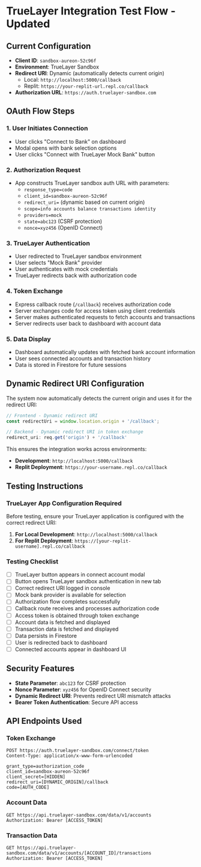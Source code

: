 # TrueLayer Integration Test Flow - Updated

## Current Configuration
- **Client ID**: `sandbox-aureon-52c96f`
- **Environment**: TrueLayer Sandbox
- **Redirect URI**: Dynamic (automatically detects current origin)
  - Local: `http://localhost:5000/callback`
  - Replit: `https://your-replit-url.repl.co/callback`
- **Authorization URL**: `https://auth.truelayer-sandbox.com`

## OAuth Flow Steps

### 1. User Initiates Connection
- User clicks "Connect to Bank" on dashboard
- Modal opens with bank selection options
- User clicks "Connect with TrueLayer Mock Bank" button

### 2. Authorization Request
- App constructs TrueLayer sandbox auth URL with parameters:
  - `response_type=code`
  - `client_id=sandbox-aureon-52c96f`
  - `redirect_uri=` (dynamic based on current origin)
  - `scope=info accounts balance transactions identity`
  - `providers=mock`
  - `state=abc123` (CSRF protection)
  - `nonce=xyz456` (OpenID Connect)

### 3. TrueLayer Authentication
- User redirected to TrueLayer sandbox environment
- User selects "Mock Bank" provider
- User authenticates with mock credentials
- TrueLayer redirects back with authorization code

### 4. Token Exchange
- Express callback route (`/callback`) receives authorization code
- Server exchanges code for access token using client credentials
- Server makes authenticated requests to fetch accounts and transactions
- Server redirects user back to dashboard with account data

### 5. Data Display
- Dashboard automatically updates with fetched bank account information
- User sees connected accounts and transaction history
- Data is stored in Firestore for future sessions

## Dynamic Redirect URI Configuration

The system now automatically detects the current origin and uses it for the redirect URI:

```javascript
// Frontend - Dynamic redirect URI
const redirectUri = window.location.origin + '/callback';

// Backend - Dynamic redirect URI in token exchange
redirect_uri: req.get('origin') + '/callback'
```

This ensures the integration works across environments:
- **Development**: `http://localhost:5000/callback`
- **Replit Deployment**: `https://your-username.repl.co/callback`

## Testing Instructions

### TrueLayer App Configuration Required
Before testing, ensure your TrueLayer application is configured with the correct redirect URI:

1. **For Local Development**: `http://localhost:5000/callback`
2. **For Replit Deployment**: `https://[your-replit-username].repl.co/callback`

### Testing Checklist

- [ ] TrueLayer button appears in connect account modal
- [ ] Button opens TrueLayer sandbox authentication in new tab
- [ ] Correct redirect URI logged in console
- [ ] Mock bank provider is available for selection
- [ ] Authorization flow completes successfully
- [ ] Callback route receives and processes authorization code
- [ ] Access token is obtained through token exchange
- [ ] Account data is fetched and displayed
- [ ] Transaction data is fetched and displayed
- [ ] Data persists in Firestore
- [ ] User is redirected back to dashboard
- [ ] Connected accounts appear in dashboard UI

## Security Features

- **State Parameter**: `abc123` for CSRF protection
- **Nonce Parameter**: `xyz456` for OpenID Connect security
- **Dynamic Redirect URI**: Prevents redirect URI mismatch attacks
- **Bearer Token Authentication**: Secure API access

## API Endpoints Used

### Token Exchange
```
POST https://auth.truelayer-sandbox.com/connect/token
Content-Type: application/x-www-form-urlencoded

grant_type=authorization_code
client_id=sandbox-aureon-52c96f
client_secret=[HIDDEN]
redirect_uri=[DYNAMIC_ORIGIN]/callback
code=[AUTH_CODE]
```

### Account Data
```
GET https://api.truelayer-sandbox.com/data/v1/accounts
Authorization: Bearer [ACCESS_TOKEN]
```

### Transaction Data
```
GET https://api.truelayer-sandbox.com/data/v1/accounts/[ACCOUNT_ID]/transactions
Authorization: Bearer [ACCESS_TOKEN]
```